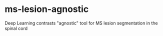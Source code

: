 # ms-lesion-agnostic
Deep Learning contrasts "agnostic" tool for MS lesion segmentation in the spinal cord
